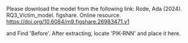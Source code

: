 Please download the model from the following link: 
Rode, Ada (2024). RQ3_Victim_model. figshare. Online resource. https://doi.org/10.6084/m9.figshare.26983471.v1  

and Find 'Before'. After extracting, locate 'PIK-RNN' and place it here.